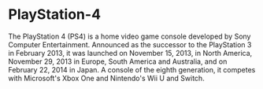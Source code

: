 # PlayStation-4
The PlayStation 4 (PS4) is a home video game console developed by Sony Computer Entertainment. Announced as the successor to the PlayStation 3 in February 2013, it was launched on November 15, 2013, in North America, November 29, 2013 in Europe, South America and Australia, and on February 22, 2014 in Japan. A console of the eighth generation, it competes with Microsoft's Xbox One and Nintendo's Wii U and Switch.

